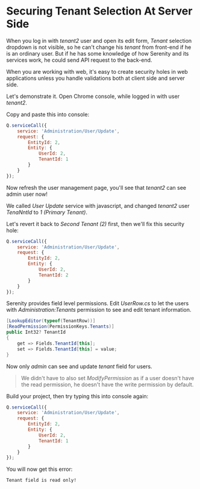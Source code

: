 # Securing Tenant Selection At Server Side

When you log in with *tenant2* user and open its edit form, *Tenant* selection dropdown is not visible, so he can't change his *tenant* from front-end if he is an ordinary user. But if he has some knowledge of how Serenity and its services work, he could send API request to the back-end.

When you are working with web, it's easy to create security holes in web applications unless you handle validations both at client side and server side.

Let's demonstrate it. Open Chrome console, while logged in with user *tenant2*.

Copy and paste this into console:

```js
Q.serviceCall({ 
    service: 'Administration/User/Update', 
    request: { 
        EntityId: 2, 
        Entity: { 
            UserId: 2, 
            TenantId: 1 
        }
    }
});
```

Now refresh the user management page, you'll see that *tenant2* can see admin user now!

We called *User Update* service with javascript, and changed *tenant2* user *TenaNntId* to *1 (Primary Tenant)*.

Let's revert it back to *Second Tenant (2)* first, then we'll fix this security hole:

```js
Q.serviceCall({ 
    service: 'Administration/User/Update', 
    request: { 
        EntityId: 2, 
        Entity: { 
            UserId: 2, 
            TenantId: 2 
        }
    }
});
```

Serenity provides field level permissions. Edit *UserRow.cs* to let the users with *Administration:Tenants* permission to see and edit tenant information.

```csharp
[LookupEditor(typeof(TenantRow))]
[ReadPermission(PermissionKeys.Tenants)]
public Int32? TenantId
{
    get => Fields.TenantId[this];
    set => Fields.TenantId[this] = value;
}
```

Now only *admin* can see and update *tenant* field for users.

> We didn't have to also set *ModifyPermission* as if a user doesn't have the read permission, he doesn't have the write permission by default.

Build your project, then try typing this into console again:

```js
Q.serviceCall({ 
    service: 'Administration/User/Update', 
    request: { 
        EntityId: 2, 
        Entity: { 
            UserId: 2, 
            TenantId: 1 
        }
    }
});
```

You will now get this error:

```text
Tenant field is read only!
```